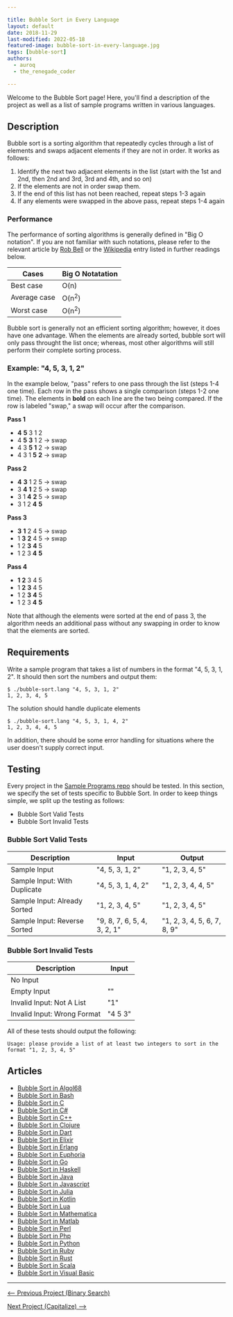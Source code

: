 ```yaml
---

title: Bubble Sort in Every Language
layout: default
date: 2018-11-29
last-modified: 2022-05-18
featured-image: bubble-sort-in-every-language.jpg
tags: [bubble-sort]
authors:
  - auroq
  - the_renegade_coder

---
```


Welcome to the Bubble Sort page! Here, you'll find a description of the project as well as a list of sample programs written in various languages.

## Description

Bubble sort is a sorting algorithm that repeatedly cycles through a list of elements
and swaps adjacent elements if they are not in order. It works as follows:

1. Identify the next two adjacent elements in the list (start with the 1st and 2nd, then 2nd and 3rd, 3rd and 4th, and so on)
2. If the elements are not in order swap them.
3. If the end of this list has not been reached, repeat steps 1-3 again
4. If any elements were swapped in the above pass, repeat steps 1-4 again

### Performance

The performance of sorting algorithms is generally defined in "Big O notation".
If you are not familiar with such notations, please refer to the relevant
article by [Rob Bell][1] or the [Wikipedia][2] entry listed in further readings below.

| Cases        | Big O Notatation |
| ------------ | ---------------- |
| Best case    | O(n)             |
| Average case | O(n<sup>2</sup>) |
| Worst case   | O(n<sup>2</sup>) |

Bubble sort is generally not an efficient sorting algorithm; however, it does have one advantage.
When the elements are already sorted, bubble sort will only pass throught the list once; whereas,
most other algorithms will still perform their complete sorting process.

### Example: "4, 5, 3, 1, 2"

In the example below, "pass" refers to one pass through the list (steps 1-4 one time).
Each row in the pass shows a single comparison (steps 1-2 one time).
The elements in __bold__ on each line are the two being compared.
If the row is labeled "swap," a swap will occur after the comparison.

__Pass 1__
- __4__ __5__   3     1     2
-   4   __5__ __3__   1     2   -> swap
-   4     3   __5__ __1__   2   -> swap
-   4     3     1   __5__ __2__ -> swap

__Pass 2__
- __4__ __3__   1     2     5   -> swap
-  3    __4__ __1__   2     5   -> swap
-  3      1   __4__ __2__   5   -> swap
-  3      1     2   __4__ __5__

__Pass 3__
- __3__ __1__   2     4     5   -> swap
-  1    __3__ __2__   4     5   -> swap
-  1      2   __3__ __4__   5
-  1      2     3   __4__ __5__

__Pass 4__
- __1__ __2__   3     4     5
-  1    __2__ __3__   4     5
-  1      2   __3__ __4__   5
-  1      2     3   __4__ __5__

Note that although the elements were sorted at the end of pass 3,
the algorithm needs an additional pass without any swapping in order to know that the elements are sorted.

[1]: https://robbell.io/2009/06/a-beginners-guide-to-big-o-notation
[2]: https://en.wikipedia.org/wiki/Big_O_notation


## Requirements

Write a sample program that takes a list of numbers in the format "4, 5, 3, 1, 2".
It should then sort the numbers and output them:

```console
$ ./bubble-sort.lang "4, 5, 3, 1, 2"
1, 2, 3, 4, 5
```

The solution should handle duplicate elements

```console
$ ./bubble-sort.lang "4, 5, 3, 1, 4, 2"
1, 2, 3, 4, 4, 5
```

In addition, there should be some error handling for situations where the user
doesn't supply correct input.


## Testing

Every project in the [Sample Programs repo](https://github.com/TheRenegadeCoder/sample-programs) should be tested.
In this section, we specify the set of tests specific to Bubble Sort.
In order to keep things simple, we split up the testing as follows:

- Bubble Sort Valid Tests
- Bubble Sort Invalid Tests

### Bubble Sort Valid Tests

| Description | Input | Output |
| ----------- | ----- | ------ |
| Sample Input | "4, 5, 3, 1, 2" | "1, 2, 3, 4, 5" |
| Sample Input: With Duplicate | "4, 5, 3, 1, 4, 2" | "1, 2, 3, 4, 4, 5" |
| Sample Input: Already Sorted | "1, 2, 3, 4, 5" | "1, 2, 3, 4, 5" |
| Sample Input: Reverse Sorted | "9, 8, 7, 6, 5, 4, 3, 2, 1" | "1, 2, 3, 4, 5, 6, 7, 8, 9" |

### Bubble Sort Invalid Tests

| Description | Input |
| ----------- | ----- |
| No Input |  |
| Empty Input | "" |
| Invalid Input: Not A List | "1" |
| Invalid Input: Wrong Format | "4 5 3" |

All of these tests should output the following:

```
Usage: please provide a list of at least two integers to sort in the format "1, 2, 3, 4, 5"
```


## Articles

- [Bubble Sort in Algol68](https://sampleprograms.io/projects/bubble-sort/algol68)
- [Bubble Sort in Bash](https://sampleprograms.io/projects/bubble-sort/bash)
- [Bubble Sort in C](https://sampleprograms.io/projects/bubble-sort/c)
- [Bubble Sort in C#](https://sampleprograms.io/projects/bubble-sort/c-sharp)
- [Bubble Sort in C++](https://sampleprograms.io/projects/bubble-sort/c-plus-plus)
- [Bubble Sort in Clojure](https://sampleprograms.io/projects/bubble-sort/clojure)
- [Bubble Sort in Dart](https://sampleprograms.io/projects/bubble-sort/dart)
- [Bubble Sort in Elixir](https://sampleprograms.io/projects/bubble-sort/elixir)
- [Bubble Sort in Erlang](https://sampleprograms.io/projects/bubble-sort/erlang)
- [Bubble Sort in Euphoria](https://sampleprograms.io/projects/bubble-sort/euphoria)
- [Bubble Sort in Go](https://sampleprograms.io/projects/bubble-sort/go)
- [Bubble Sort in Haskell](https://sampleprograms.io/projects/bubble-sort/haskell)
- [Bubble Sort in Java](https://sampleprograms.io/projects/bubble-sort/java)
- [Bubble Sort in Javascript](https://sampleprograms.io/projects/bubble-sort/javascript)
- [Bubble Sort in Julia](https://sampleprograms.io/projects/bubble-sort/julia)
- [Bubble Sort in Kotlin](https://sampleprograms.io/projects/bubble-sort/kotlin)
- [Bubble Sort in Lua](https://sampleprograms.io/projects/bubble-sort/lua)
- [Bubble Sort in Mathematica](https://sampleprograms.io/projects/bubble-sort/mathematica)
- [Bubble Sort in Matlab](https://sampleprograms.io/projects/bubble-sort/matlab)
- [Bubble Sort in Perl](https://sampleprograms.io/projects/bubble-sort/perl)
- [Bubble Sort in Php](https://sampleprograms.io/projects/bubble-sort/php)
- [Bubble Sort in Python](https://sampleprograms.io/projects/bubble-sort/python)
- [Bubble Sort in Ruby](https://sampleprograms.io/projects/bubble-sort/ruby)
- [Bubble Sort in Rust](https://sampleprograms.io/projects/bubble-sort/rust)
- [Bubble Sort in Scala](https://sampleprograms.io/projects/bubble-sort/scala)
- [Bubble Sort in Visual Basic](https://sampleprograms.io/projects/bubble-sort/visual-basic)

***

<nav class="project-nav">

<div id="prev" markdown="1">

[<-- Previous Project (Binary Search)](https://sampleprograms.io/projects/binary-search)

</div>

<div id="next" markdown="1">

[Next Project (Capitalize) -->](https://sampleprograms.io/projects/capitalize)

</div>

</nav>